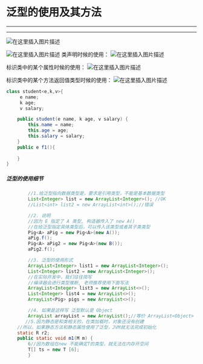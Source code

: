 ﻿# 泛型的使用及其方法
---
---
![在这里插入图片描述](https://img-blog.csdnimg.cn/cb96d46ce3394353a4994d7ff2ac055b.png?x-oss-process=image/watermark,type_ZHJvaWRzYW5zZmFsbGJhY2s,shadow_50,text_Q1NETiBATkpVU1RaSkM=,size_20,color_FFFFFF,t_70,g_se,x_16)


![在这里插入图片描述](https://img-blog.csdnimg.cn/dff3c10dd7de41b382fd0befc1dba330.png)
类声明时候的使用：
![在这里插入图片描述](https://img-blog.csdnimg.cn/75299a1bfcb7459a820c4a9f6c13fcc0.png?x-oss-process=image/watermark,type_ZHJvaWRzYW5zZmFsbGJhY2s,shadow_50,text_Q1NETiBATkpVU1RaSkM=,size_20,color_FFFFFF,t_70,g_se,x_16)

标识类中的某个属性时候的使用：
![在这里插入图片描述](https://img-blog.csdnimg.cn/383a8e81e2634391a3a114769ecf6ab3.png?x-oss-process=image/watermark,type_ZHJvaWRzYW5zZmFsbGJhY2s,shadow_50,text_Q1NETiBATkpVU1RaSkM=,size_20,color_FFFFFF,t_70,g_se,x_16)


标识类中的某个方法返回值类型时候的使用：
![在这里插入图片描述](https://img-blog.csdnimg.cn/4bc176ef653b4a3bb0a09287e319f396.png?x-oss-process=image/watermark,type_ZHJvaWRzYW5zZmFsbGJhY2s,shadow_50,text_Q1NETiBATkpVU1RaSkM=,size_20,color_FFFFFF,t_70,g_se,x_16)

```java
class student<e,k,v>{
     e name;
     k age;
     v salary;

    public student(e name, k age, v salary) {
        this.name = name;
        this.age = age;
        this.salary = salary;
    }
    public e f1(){
        
    }
}
```

##### 泛型的使用细节

```java
        //1.给泛型指向数据类型是，要求是引用类型，不能是基本数据类型
        List<Integer> list = new ArrayList<Integer>(); //OK
        //List<int> list2 = new ArrayList<int>();//错误

        //2. 说明
        //因为 E 指定了 A 类型, 构造器传入了 new A()
        //在给泛型指定具体类型后，可以传入该类型或者其子类类型
        Pig<A> aPig = new Pig<A>(new A());
        aPig.f();
        Pig<A> aPig2 = new Pig<A>(new B());
        aPig2.f();

        //3. 泛型的使用形式
        ArrayList<Integer> list1 = new ArrayList<Integer>();
        List<Integer> list2 = new ArrayList<Integer>();
        //在实际开发中，我们往往简写
        //编译器会进行类型推断, 老师推荐使用下面写法
        ArrayList<Integer> list3 = new ArrayList<>();
        List<Integer> list4 = new ArrayList<>();
        ArrayList<Pig> pigs = new ArrayList<>();

        //4. 如果是这样写 泛型默认是 Object
        ArrayList arrayList = new ArrayList();//等价 ArrayList<Object> arrayList = new ArrayList<Object>();
       //5.因为静态是和类相关的，在类加载时，对象还没有创建
    //所以，如果静态方法和静态属性使用了泛型，JVM就无法完成初始化
    static R r2;
    public static void m1(M m) {
	    6//因为数组在new 不能确定T的类型，就无法在内存开空间
	    T[] ts = new T [6];
	    }

```

